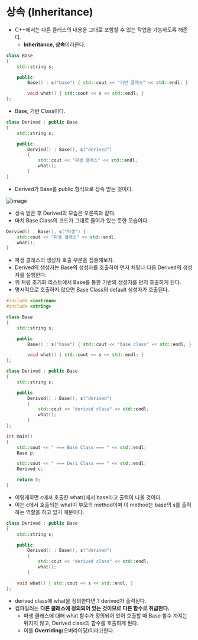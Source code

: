 # 상속 (Inheritance)
- C++에서는 다른 클래스의 내용을 그대로 포함할 수 있는 작업을 가능하도록 해준다.
  - **Inheritance, 상속**이라한다.

```cpp
class Base
{
    std::string s;

    public:
        Base() : s("base") { std::cout << "기반 클래스" << std::endl; }

        void what() { std::cout << s << std::endl; }
};
```
- Base, 기반 Class이다.

```cpp
class Derived : public Base
{
    std::string s;

    public:
        Dervied() : Base(), s("derived")
        {
            std::cout << "파생 클래스" << std::endl;
            what();
        }
}
```
- Derived가 Base를 public 형식으로 상속 받는 것이다.

![image](https://user-images.githubusercontent.com/69780812/141084727-d3293329-2520-458c-88c3-8a4430a3c291.png)
- 상속 받은 후 Derived의 모습은 오른쪽과 같다.
- 마치 Base Class의 코드가 그대로 들어가 있는 듯한 모습이다.

```cpp
Dervied() : Base(), s("파생") {
    std::cout << "파생 클래스" << std::endl;
    what();
}
```
- 파생 클래스의 생성자 호출 부분을 집중해보자.
- Derived의 생성자는 Base의 생성자를 호출하여 먼저 처맇나 다음 Derived의 생성자를 실행한다.
- 위 처럼 초기화 리스트에서 Base를 통한 기반의 생성자를 먼저 호출하게 된다.
- 명시적으로 호출하지 않으면 Base Class의 default 생성자가 호출된다.

```cpp
#include <iostream>
#include <string>

class Base
{
    std::string s;

    public:
        Base() : s("base") { std::cout << "base class" << std::endl; }

        void what() { std::cout << s << std::endl; }
};

class Derived : public Base
{
    std::string s;

    public:
        Derived() : Base(), s("derived") 
        { 
            std::cout << "derived class" << std::endl; 
            what();    
        }
};

int main()
{
    std::cout << " === Base Class === " << std::endl;
    Base p;

    std::cout << " === Deri Class === " << std::endl;
    Derived c;

    return 0;
}
```
- 이렇게하면 c에서 호출한 what()에서 base라고 출력이 나올 것이다.
- 이는 c에서 호출되는 what이 부모의 method이며 이 method는 base의 s를 출력하는 역할을 하고 있기 때문이다.

```cpp
class Derived : public Base
{
    std::string s;

    public:
        Derived() : Base(), s("derived") 
        { 
            std::cout << "derived class" << std::endl; 
            what();    
        }

    void what() { std::cout << s << std::endl; }
};
```
- derived class에 what을 정의한다면 ? derived가 출력된다.
- 컴파일러는 **다른 클래스에 정의되어 있는 것이므로 다른 함수로 취급한다.**
  - 파생 클래스에 대해 what 함수가 정의되어 있어 호출할 때 Base 함수 까지는 뒤지지 않고, Derived class의 함수를 호출하게 된다.
  - 이를 **Overriding**(오버라이딩)이라고한다.